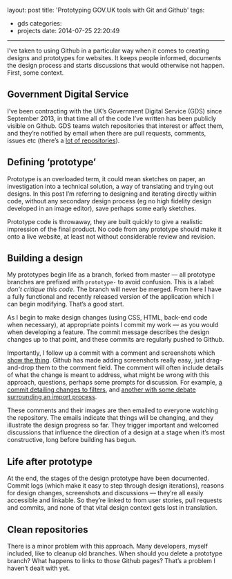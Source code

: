 layout: post
title: 'Prototyping GOV.UK tools with Git and Github'
tags:
  - gds
categories:
  - projects
date: 2014-07-25 22:20:49
---

I’ve taken to using Github in a particular way when it comes to creating designs and prototypes for websites. It keeps people informed, documents the design process and starts discussions that would otherwise not happen. First, some context.

## Government Digital Service

I’ve been contracting with the UK’s Government Digital Service (GDS) since September 2013, in that time all of the code I’ve written has been publicly visible on Github. GDS teams watch repositories that interest or affect them, and they’re notified by email when there are pull requests, comments, issues etc (there’s a [lot of repositories](https://github.com/alphagov)).

## Defining ‘prototype’

Prototype is an overloaded term, it could mean sketches on paper, an investigation into a technical solution, a way of translating and trying out designs. In this post I’m referring to designing and iterating directly within code, without any secondary design process (eg no high fidelity design developed in an image editor), save perhaps some early sketches.

Prototype code is throwaway, they are built quickly to give a realistic impression of the final product. No code from any prototype should make it onto a live website, at least not without considerable review and revision.

## Building a design

My prototypes begin life as a branch, forked from master — all prototype branches are prefixed with `prototype-` to avoid confusion. This is a label: _don’t critique this code_. The branch will never be merged. From here I have a fully functional and recently released version of the application which I can begin modifying. That’s a good start.

As I begin to make design changes (using CSS, HTML, back-end code when necessary), at appropriate points I commit my work — as you would when developing a feature. The commit message describes the design changes up to that point, and these commits are regularly pushed to Github.

Importantly, I follow up a commit with a comment and screenshots which [show the thing](https://gds.blog.gov.uk/2014/06/03/principles-for-prototyping/). Github has made adding screenshots really easy, just drag-and-drop them to the comment field. The comment will often include details of what the change is meant to address, what might be wrong with this approach, questions, perhaps some prompts for discussion. For example, [a commit detailing changes to filters](https://github.com/alphagov/transition/commit/58fdbf5a87196cf0230b7206e765e116540791a2), and [another with some debate surrounding an import process](https://github.com/alphagov/transition/commit/5c186832ffafa9ac600b2b6140816cec967bc21d).

These comments and their images are then emailed to everyone watching the repository. The emails indicate that things will be changing, and they illustrate the design progress so far. They trigger important and welcomed discussions that influence the direction of a design at a stage when it’s most constructive, long before building has begun.

## Life after prototype

At the end, the stages of the design prototype have been documented. Commit logs (which make it easy to step through design iterations), reasons for design changes, screenshots and discussions — they’re all easily accessible and linkable. So they’re linked to from user stories, pull requests and commits, and none of that vital design context gets lost in translation.

## Clean repositories

There is a minor problem with this approach. Many developers, myself included, like to cleanup old branches. When should you delete a prototype branch? What happens to links to those Github pages? That’s a problem I haven’t dealt with yet.
